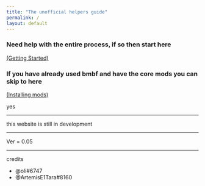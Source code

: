 ```yaml
---
title: "The unofficial helpers guide"
permalink: /
layout: default
---
```


### Need help with the entire process, if so then start here

[(Getting Started)](getting_sidequest.md)

### If you have already used bmbf and have the core mods you can skip to here

[(Installing mods)](installing_mods.md)



















yes
******

this website is still in development

******

Ver = 0.05

******

credits
 - @oli#6747
 - @ArtemisE1Tara#8160